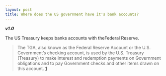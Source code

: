 ```yaml
---
layout: post
title: Where does the US government have it's bank accounts? 
---
```


**_v1.0_**

The US Treasury keeps banks accounts with theFederal Reserve. 

> The TGA, also known as the Federal Reserve Account or the U.S. Government’s checking account, is used by the U.S. Treasury (Treasury) to make interest and redemption payments on Government obligations and to pay Government checks and other items drawn on this account. [1](https://tfm.fiscal.treasury.gov/v2/p5/c300.html)
